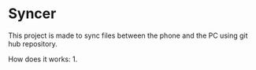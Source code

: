 # Syncer
This project is made to sync files between the phone and the PC using git hub repository.

How does it works:
1. 
